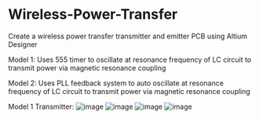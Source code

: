 # Wireless-Power-Transfer
Create a wireless power transfer transmitter and emitter PCB using Altium Designer

Model 1: Uses 555 timer to oscillate at resonance frequency of LC circuit to transmit power via magnetic resonance coupling

Model 2: Uses PLL feedback system to auto oscillate at resonance frequency of LC circuit to transmit power via magnetic resonance coupling

Model 1 Transmitter:
![image](https://github.com/jhill2004/Wireless-Power-Transfer/assets/97457539/03aaa2aa-1d35-42fd-b245-2cef465f3a25)
![image](https://github.com/jhill2004/Wireless-Power-Transfer/assets/97457539/60ede105-58de-43f1-9420-f584b2c87a8c)
![image](https://github.com/jhill2004/Wireless-Power-Transfer/assets/97457539/894f8b3c-c22e-4502-9ccc-b3b8706d5b41)
![image](https://github.com/jhill2004/Wireless-Power-Transfer/assets/97457539/9de58718-266c-46a7-8434-161b05006493)





